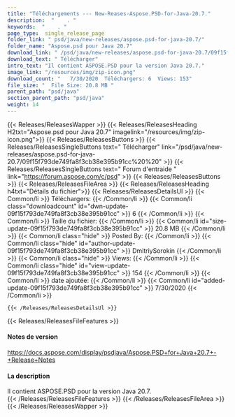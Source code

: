 ```yaml
---
title: "Téléchargements --- New-Reases-Aspose.PSD-for-Java-20.7." 
description:  "    . " 
keywords:  "    . " 
page_type:  single_release_page
folder_link: " psd/java/new-releases/aspose.psd-for-java-20.7/"
folder_name: "Aspose.psd pour Java 20.7"
download_link: " /psd/java/new-releases/aspose.psd-for-java-20.7/09f15f793de749fa8f3cb38e395b91cc"
download_text: " Télécharger"
intro_text: "Il contient ASPOSE.PSD pour la version Java 20.7."
image_link: "/resources/img/zip-icon.png"
download_count: "   7/30/2020  Téléchargers: 6  Views: 153"
file_size: "  File Size: 20.8 MB "
parent_path: "psd/java"
section_parent_path: "psd/java"
weight: 14
---
```


{{< Releases/ReleasesWapper >}}
  {{< Releases/ReleasesHeading H2txt="Aspose.psd pour Java 20.7" imagelink="/resources/img/zip-icon.png">}}
  {{< Releases/ReleasesButtons >}}
    {{< Releases/ReleasesSingleButtons text=" Télécharger" link="/psd/java/new-releases/aspose.psd-for-java-20.7/09f15f793de749fa8f3cb38e395b91cc%20%20" >}}
    {{< Releases/ReleasesSingleButtons text=" Forum d'entraide " link="https://forum.aspose.com/c/psd" >}}
  {{< Releases/ReleasesButtons >}}
  {{< Releases/ReleasesFileArea >}}
    {{< Releases/ReleasesHeading h4txt="Détails du fichier">}}
    {{< Releases/ReleasesDetailsUl >}}
            {{< Common/li  >}} Téléchargers: {{< /Common/li >}} 
      {{< Common/li class="downloadcount" id="dwn-update-09f15f793de749fa8f3cb38e395b91cc" >}} 6 {{< /Common/li >}} 
      {{< Common/li  >}} Taille du fichier: {{< /Common/li >}} 
      {{< Common/li id="size-update-09f15f793de749fa8f3cb38e395b91cc" >}} 20.8 MB {{< /Common/li >}} 
      {{< Common/li  class="hide" >}} Posted By: {{< /Common/li >}} 
      {{< Common/li class="hide" id="author-update-09f15f793de749fa8f3cb38e395b91cc" >}} DmitriySorokin {{< /Common/li >}} 
      {{< Common/li class="hide"  >}} Views: {{< /Common/li >}} 
      {{< Common/li class="hide" id="view-update-09f15f793de749fa8f3cb38e395b91cc" >}} 154 {{< /Common/li >}} 
      {{< Common/li  >}} date ajoutée: {{< /Common/li >}} 
      {{< Common/li id="added-update-09f15f793de749fa8f3cb38e395b91cc" >}} 7/30/2020 {{< /Common/li >}} 

    {{< /Releases/ReleasesDetailsUl >}}

  {{< Releases/ReleasesFileFeatures >}}
      <h4>Notes de version</h4><div><a href="https://docs.aspose.com/display/psdjava/Aspose.PSD+for+Java+20.7+-+Release+Notes">https://docs.aspose.com/display/psdjava/Aspose.PSD+for+Java+20.7+-+Release+Notes</a></div><h4>La description</h4><div class="HTMLDescription">Il contient ASPOSE.PSD pour la version Java 20.7.</div>
  {{< /Releases/ReleasesFileFeatures >}}
 {{< /Releases/ReleasesFileArea >}}
{{< /Releases/ReleasesWapper >}}


